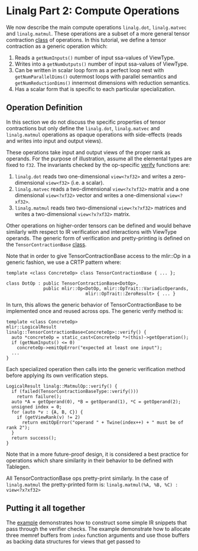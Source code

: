 # Linalg Part 2: Compute Operations

We now describe the main compute operations `linalg.dot`, `linalg.matvec` and
`linalg.matmul`. These operations are a subset of a more general tensor
contraction
[class](https://github.com/tensorflow/mlir/blob/master/examples/Linalg/Linalg2/include/linalg2/TensorOps.h)
of operations. In this tutorial, we define a tensor contraction as a generic
operation which:

1.  Reads a `getNumInputs()` number of input ssa-values of ViewType.
2.  Writes into a `getNumOutputs()` number of input ssa-values of ViewType.
3.  Can be written in scalar loop form as a perfect loop nest with
    `getNumParallelDims()` outermost loops with parallel semantics and
    `getNumReductionDims()` innermost dimensions with reduction semantics.
4.  Has a scalar form that is specific to each particular specialization.

## Operation Definition

In this section we do not discuss the specific properties of tensor contractions
but only define the `linalg.dot`, `linalg.matvec` and `linalg.matmul` operations
as opaque operations with side-effects (reads and writes into input and output
views).

These operations take input and output views of the proper rank as operands. For
the purpose of illustration, assume all the elemental types are fixed to `f32`.
The invariants checked by the op-specific
[verify](https://github.com/tensorflow/mlir/blob/master/examples/Linalg/Linalg2/lib/TensorOps.cpp)
functions are:

1.  `linalg.dot` reads two one-dimensional `view<?xf32>` and writes a
    zero-dimensional `view<f32>` (i.e. a scalar).
2.  `linalg.matvec` reads a two-dimensional `view<?x?xf32>` matrix and a one
    dimensional `view<?xf32>` vector and writes a one-dimensional `view<?xf32>`.
3.  `linalg.matmul` reads two two-dimensional `view<?x?xf32>` matrices and
    writes a two-dimensional `view<?x?xf32>` matrix.

Other operations on higher-order tensors can be defined and would behave
similarly with respect to IR verification and interactions with ViewType
operands. The generic form of verification and pretty-printing is defined on the
`TensorContractionBase`
[class](https://github.com/tensorflow/mlir/blob/master/examples/Linalg/Linalg2/include/linalg2/TensorOps.h).

Note that in order to give TensorContractionBase access to the mlir::Op in a
generic fashion, we use a CRTP pattern where:

```
template <class ConcreteOp> class TensorContractionBase { ... };

class DotOp : public TensorContractionBase<DotOp>,
              public mlir::Op<DotOp, mlir::OpTrait::VariadicOperands,
                              mlir::OpTrait::ZeroResult> { ... }
```

In turn, this allows the generic behavior of TensorContractionBase to be
implemented once and reused across ops. The generic verify method is:

```
template <class ConcreteOp>
mlir::LogicalResult linalg::TensorContractionBase<ConcreteOp>::verify() {
  auto *concreteOp = static_cast<ConcreteOp *>(this)->getOperation();
  if (getNumInputs() <= 0)
    concreteOp->emitOpError("expected at least one input");
  ...
}
```

Each specialized operation then calls into the generic verification method
before applying its own verification steps.

```
LogicalResult linalg::MatmulOp::verify() {
  if (failed(TensorContractionBaseType::verify()))
    return failure();
  auto *A = getOperand(0), *B = getOperand(1), *C = getOperand(2);
  unsigned index = 0;
  for (auto *v : {A, B, C}) {
    if (getViewRank(v) != 2)
      return emitOpError("operand " + Twine(index++) + " must be of rank 2");
  }
  return success();
}
```

Note that in a more future-proof design, it is considered a best practice for
operations which share similarity in their behavior to be defined with Tablegen.

All TensorContractionBase ops pretty-print similarly. In the case of
`linalg.matmul` the pretty-printed form is: `linalg.matmul(%A, %B, %C) :
view<?x?xf32>`

## Putting it all together

The
[example](https://github.com/tensorflow/mlir/blob/master/examples/Linalg/Linalg2/Example.cpp)
demonstrates how to construct some simple IR snippets that pass through the
verifier checks. The example demonstrate how to allocate three memref buffers
from `index` function arguments and use those buffers as backing data structures
for views that get passed to
